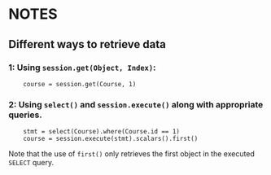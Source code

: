 # NOTES

## Different ways to retrieve data

### 1: Using `session.get(Object, Index)`:
```
    course = session.get(Course, 1)
```
### 2: Using `select()` and `session.execute()` along with appropriate queries. 
```
    stmt = select(Course).where(Course.id == 1)
    course = session.execute(stmt).scalars().first()
```
Note that the use of `first()` only retrieves the first object in the executed `SELECT` query.